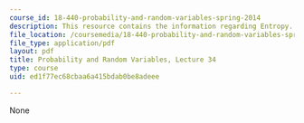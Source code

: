 ```yaml
---
course_id: 18-440-probability-and-random-variables-spring-2014
description: This resource contains the information regarding Entropy.
file_location: /coursemedia/18-440-probability-and-random-variables-spring-2014/ed1f77ec68cbaa6a415bdab0be8adeee_MIT18_440S14_Lecture34.pdf
file_type: application/pdf
layout: pdf
title: Probability and Random Variables, Lecture 34
type: course
uid: ed1f77ec68cbaa6a415bdab0be8adeee

---
```

None